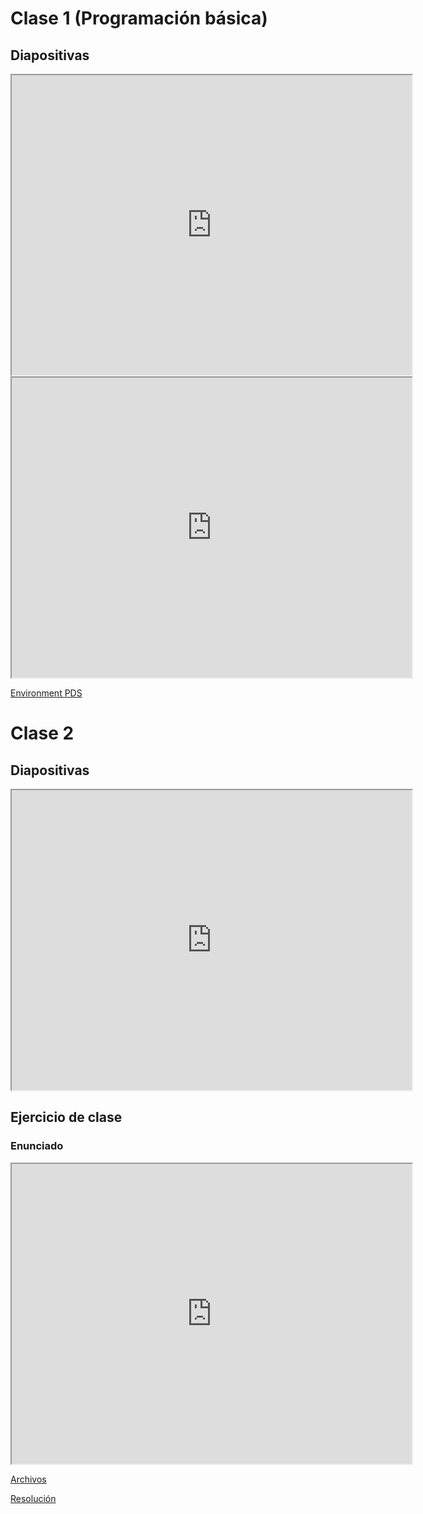 # Clase 1 (Programación básica)

## Diapositivas

<iframe src="https://drive.google.com/file/d/1E-gS_2eRsx0JDpR_VaA9eUjxnD8EXyP6/preview" width="640" height="480" allow="autoplay"></iframe>

<iframe src="https://drive.google.com/file/d/11IOUuoiYM6HOKwACLnRGOY17i9H2L3RG/preview" width="640" height="480" allow="autoplay"></iframe>

[Environment PDS](https://drive.google.com/file/d/1xi5x1kL8xtqN6v7EjWSq7EWk1_dG4nPy/view?usp=drive_link)

# Clase 2

## Diapositivas

<iframe src="https://drive.google.com/file/d/1WuFVHeLmnval4G9zFz4Uo03poahWeOKD/preview" width="640" height="480" allow="autoplay"></iframe>

## Ejercicio de clase

### Enunciado

<iframe src="https://drive.google.com/file/d/1MXm4JMseffjCKq6FMAPvX4u3PBgHNdCM/preview" width="640" height="480" allow="autoplay"></iframe>

[Archivos](https://drive.google.com/file/d/1dqvLvwzflB6mPzlbmWmSarZeVQqW-q1-/view?usp=drive_link)

[Resolución](https://drive.google.com/file/d/1nyztfl3LH3mpykelvP8EoysaygVLSpdn/view?usp=drive_link)
